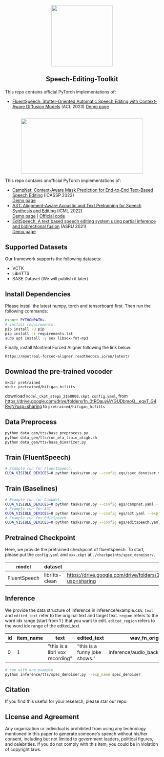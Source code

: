 <p align="center">
    <br>
    <img src="assets/logo.png" width="200"/>
    <br>
</p>

<h2 align="center">
<p> Speech-Editing-Toolkit</p>
</h2>

This repo contains official PyTorch implementations of:

- [FluentSpeech: Stutter-Oriented Automatic Speech Editing with Context-Aware Diffusion Models](https://github.com/Zain-Jiang/Speech-Editing-Toolkit) (ACL 2023) 
[Demo page](https://speechai-demo.github.io/FluentSpeech/)
<p align="center">
    <br>
    <img src="assets/spec_denoiser.gif" width="400" height="180"/>
    <br>
</p>

This repo contains unofficial PyTorch implementations of:

- [CampNet: Context-Aware Mask Prediction for End-to-End Text-Based Speech Editing](https://arxiv.org/pdf/2202.09950) (ICASSP 2022)  
[Demo page](https://hairuo55.github.io/CampNet)
- [A3T: Alignment-Aware Acoustic and Text Pretraining for Speech Synthesis and Editing](https://proceedings.mlr.press/v162/bai22d/bai22d.pdf) (ICML 2022)  
[Demo page](https://educated-toothpaste-462.notion.site/Demo-b0edd300e6004c508744c6259369a468) | [Official code](https://github.com/richardbaihe/a3t)
- [EditSpeech: A text based speech editing system using partial inference and bidirectional fusion](https://arxiv.org/pdf/2107.01554) (ASRU 2021)  
[Demo page](https://daxintan-cuhk.github.io/EditSpeech/)



## Supported Datasets
Our framework supports the following datasets:

- VCTK
- LibriTTS
- SASE Dataset (We will publish it later)

## Install Dependencies
Please install the latest numpy, torch and tensorboard first. Then run the following commands:
```bash
export PYTHONPATH=.
# install requirements.
pip install -U pip
pip install -r requirements.txt
sudo apt install -y sox libsox-fmt-mp3
```
Finally, install Montreal Forced Aligner following the link below:

`https://montreal-forced-aligner.readthedocs.io/en/latest/`

## Download the pre-trained vocoder
```
mkdir pretrained
mkdir pretrained/hifigan_hifitts
```
download `model_ckpt_steps_2168000.ckpt`, `config.yaml`, from https://drive.google.com/drive/folders/1n_0tROauyiAYGUDbmoQ__eqyT_G4RvjN?usp=sharing to `pretrained/hifigan_hifitts`

## Data Preprocess
```bash
python data_gen/tts/base_preprocess.py
python data_gen/tts/run_mfa_train_aligh.sh
python data_gen/tts/base_binarizer.py
```

## Train (FluentSpeech)
```bash
# Example run for FluentSpeech.
CUDA_VISIBLE_DEVICES=0 python tasks/run.py --config egs/spec_denoiser.yaml --exp_name spec_denoiser --reset
```

## Train (Baselines)
```bash
# Example run for CampNet.
CUDA_VISIBLE_DEVICES=0 python tasks/run.py --config egs/campnet.yaml --exp_name campnet --reset
# Example run for A3T.
CUDA_VISIBLE_DEVICES=0 python tasks/run.py --config egs/a3t.yaml --exp_name a3t --reset
# Example run for EditSpeech.
CUDA_VISIBLE_DEVICES=0 python tasks/run.py --config egs/editspeech.yaml --exp_name editspeech --reset
```

## Pretrained Checkpoint
Here, we provide the pretrained checkpoint of fluentspeech. To start, please put the `config.yaml` and `xxx.ckpt` at `./checkpoints/spec_denoiser/`.

|  model   | dataset  | url | checkpoint name |
| -- | -- | -- | -- |
|  FluentSpeech  | libritts-clean  | https://drive.google.com/drive/folders/1saqpWc4vrSgUZvRvHkf2QbwWSikMTyoo?usp=sharing | model_ckpt_steps_568000.ckpt |


## Inference
We provide the data structure of inference in inference/example.csv. `text` and `edited_text` refer to the original text and target text. `region` refers to the word idx range (start from 1 ) that you want to edit. `edited_region` refers to the word idx range of the edited_text.

|  id   | item_name  | text | edited_text| wav_fn_orig | edited_region| region|
| -- | -- | -- | -- | -- | -- | -- |
|  0  | 1  | "this is a libri vox recording" | "this is a funny joke shows." | inference/audio_backup/1.wav | [3,6] | [3,6] |

```bash
# run with one example
python inference/tts/spec_denoiser.py --exp_name spec_denoiser
```

## Citation

If you find this useful for your research, please star our repo.


## License and Agreement
Any organization or individual is prohibited from using any technology mentioned in this paper to generate someone's speech without his/her consent, including but not limited to government leaders, political figures, and celebrities. If you do not comply with this item, you could be in violation of copyright laws.
